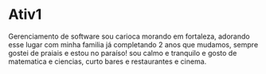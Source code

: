 # Ativ1
Gerenciamento de software
sou carioca  morando em fortaleza, adorando esse lugar com minha familia já completando 2 anos que mudamos, sempre gostei de praiais e estou no paraíso! sou calmo e tranquilo e gosto de matematica e ciencias, curto bares e restaurantes e cinema.
